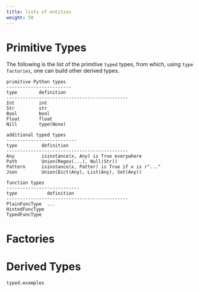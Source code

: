 ```yaml
---
title: lists of entities
weight: 50
---
```


# Primitive Types

The following  is the list of the primitive `typed` types, from which, using `type factories`, one can build other derived types.

```
primitive Python types
------------------------
type        definition 
--------------------------------------------- 
Int         int
Str         str
Bool        bool
Float       float
Nill        type(None)
```

```
additional typed types
--------------------------
type         definition 
---------------------------------------------
Any          isinstance(x, Any) is True everywhere
Path         Union(Regex(...), Null(Str))
Pattern      isinstance(x, Patter) is True if x is r"..."
Json         Union(Dict(Any), List(Any), Set(Any))
```

```
function types
---------------------------
type           definition
---------------------------------------------
PlainFuncType  ...
HintedFuncType
TypedFuncType
```

# Factories


# Derived Types

```
typed.examples
```
